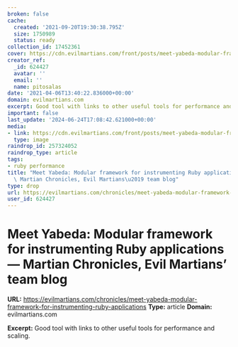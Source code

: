 ```yaml
---
broken: false
cache:
  created: '2021-09-20T19:30:38.795Z'
  size: 1750989
  status: ready
collection_id: 17452361
cover: https://cdn.evilmartians.com/front/posts/meet-yabeda-modular-framework-for-instrumenting-ruby-applications/cover-e0d6b03.png
creator_ref:
  _id: 624427
  avatar: ''
  email: ''
  name: pitosalas
date: '2021-04-06T13:40:22.836000+00:00'
domain: evilmartians.com
excerpt: Good tool with links to other useful tools for performance and scaling.
important: false
last_update: '2024-06-24T17:08:42.621000+00:00'
media:
- link: https://cdn.evilmartians.com/front/posts/meet-yabeda-modular-framework-for-instrumenting-ruby-applications/cover-e0d6b03.png
  type: image
raindrop_id: 257324052
raindrop_type: article
tags:
- ruby performance
title: "Meet Yabeda: Modular framework for instrumenting Ruby applications \u2014\
  \ Martian Chronicles, Evil Martians\u2019 team blog"
type: drop
url: https://evilmartians.com/chronicles/meet-yabeda-modular-framework-for-instrumenting-ruby-applications
user_id: 624427
---
```


# Meet Yabeda: Modular framework for instrumenting Ruby applications — Martian Chronicles, Evil Martians’ team blog

**URL:** https://evilmartians.com/chronicles/meet-yabeda-modular-framework-for-instrumenting-ruby-applications
**Type:** article
**Domain:** evilmartians.com

**Excerpt:** Good tool with links to other useful tools for performance and scaling.
